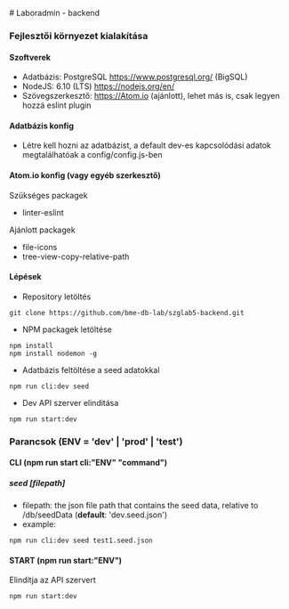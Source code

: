# Laboradmin - backend

### Fejlesztői környezet kialakítása
#### Szoftverek
* Adatbázis: PostgreSQL https://www.postgresql.org/ (BigSQL)
* NodeJS: 6.10 (LTS) https://nodejs.org/en/
* Szövegszerkesztő: https://Atom.io (ajánlott), lehet más is, csak legyen hozzá eslint plugin

#### Adatbázis konfig
* Létre kell hozni az adatbázist, a default dev-es kapcsolódási adatok megtalálhatóak a config/config.js-ben

#### Atom.io konfig (vagy egyéb szerkesztő)
Szükséges packagek
* linter-eslint

Ajánlott packagek
* file-icons
* tree-view-copy-relative-path

#### Lépések
* Repository letöltés
```
git clone https://github.com/bme-db-lab/szglab5-backend.git
```
* NPM packagek letöltése
```
npm install
npm install nodemon -g
```
* Adatbázis feltöltése a seed adatokkal
```
npm run cli:dev seed
```
* Dev API szerver elinditása
```
npm run start:dev
```

### Parancsok (ENV = 'dev' | 'prod' | 'test')
#### CLI (npm run start cli:"ENV" "command")
##### seed [filepath]
* filepath: the json file path that contains the seed data, relative to /db/seedData (__default__: 'dev.seed.json')
* example:
```
npm run cli:dev seed test1.seed.json
```

#### START (npm run start:"ENV")
Elindítja az API szervert
```
npm run start:dev
```
